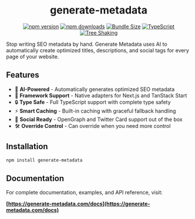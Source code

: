 <div align="center">

# generate-metadata

[![npm version](https://badge.fury.io/js/generate-metadata.svg)](https://badge.fury.io/js/generate-metadata)
[![npm downloads](https://img.shields.io/npm/dm/generate-metadata)](https://www.npmjs.com/package/generate-metadata)
[![Bundle Size](https://img.shields.io/bundlephobia/minzip/generate-metadata)](https://bundlephobia.com/package/generate-metadata)
[![TypeScript](https://img.shields.io/badge/%3C%2F%3E-TypeScript-%230074c1.svg)](https://www.typescriptlang.org/)
[![Tree Shaking](https://badgen.net/bundlephobia/tree-shaking/generate-metadata)](https://bundlephobia.com/package/generate-metadata)

</div>

Stop writing SEO metadata by hand. Generate Metadata uses AI to automatically create optimized titles, descriptions, and social tags for every page of your website.

## Features

- 🤖 **AI-Powered** - Automatically generates optimized SEO metadata
- 🎯 **Framework Support** - Native adapters for Next.js and TanStack Start
- 🔒 **Type Safe** - Full TypeScript support with complete type safety
- ⚡ **Smart Caching** - Built-in caching with graceful fallback handling
- 🎨 **Social Ready** - OpenGraph and Twitter Card support out of the box
- 🛠️ **Override Control** - Can override when you need more control

## Installation

```bash
npm install generate-metadata
```

## Documentation

For complete documentation, examples, and API reference, visit:

**[https://generate-metadata.com/docs](https://generate-metadata.com/docs)**
